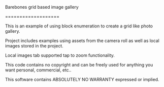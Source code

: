 Barebones grid based image gallery

===================
 
This is an example of using block enumeration to create a grid like photo gallery.

Project includes examples using assets from the camera roll as well as local images stored in the project.

Local images tab supported tap to zoom functionality.




This code contains no copyright and can be freely used for anything you want personal, commercial, etc..

This software contains ABSOLUTELY NO WARRANTY expressed or implied.